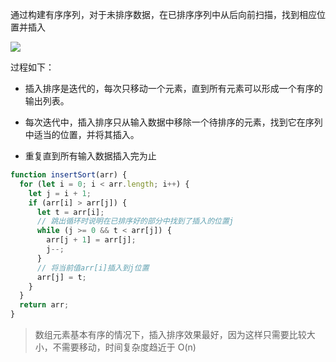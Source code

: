 通过构建有序序列，对于未排序数据，在已排序序列中从后向前扫描，找到相应位置并插入

![](https://p1-jj.byteimg.com/tos-cn-i-t2oaga2asx/gold-user-assets/2017/7/27/da44baba996d9c4e8ddeb43a01c2139d~tplv-t2oaga2asx-watermark.awebp)

过程如下：

- 插入排序是迭代的，每次只移动一个元素，直到所有元素可以形成一个有序的输出列表。

- 每次迭代中，插入排序只从输入数据中移除一个待排序的元素，找到它在序列中适当的位置，并将其插入。

- 重复直到所有输入数据插入完为止

```javascript
function insertSort(arr) {
  for (let i = 0; i < arr.length; i++) {
    let j = i + 1;
    if (arr[i] > arr[j]) {
      let t = arr[i];
      // 跳出循环时说明在已排序好的部分中找到了插入的位置j
      while (j >= 0 && t < arr[j]) {
        arr[j + 1] = arr[j];
        j--;
      }
      // 将当前值arr[i]插入到j位置
      arr[j] = t;
    }
  }
  return arr;
}
```

> 数组元素基本有序的情况下，插入排序效果最好，因为这样只需要比较大小，不需要移动，时间复杂度趋近于 O(n)
